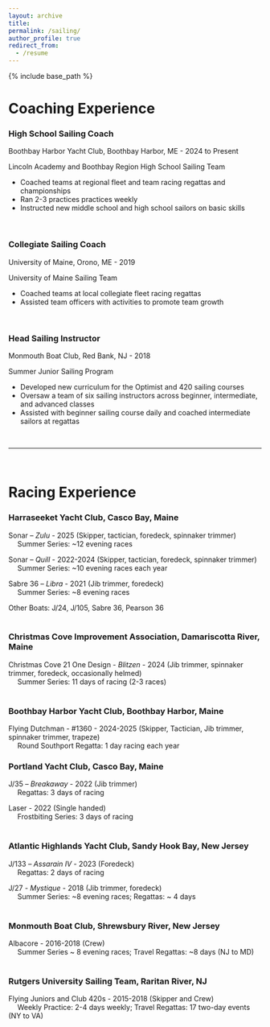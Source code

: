 ```yaml
---
layout: archive
title: 
permalink: /sailing/
author_profile: true
redirect_from:
  - /resume
---
```


{% include base_path %}

# Coaching Experience

### **High School Sailing Coach**  
Boothbay Harbor Yacht Club, Boothbay Harbor, ME - 2024 to Present

Lincoln Academy and Boothbay Region High School Sailing Team  
+	Coached teams at regional fleet and team racing regattas and championships  
+	Ran 2-3 practices practices weekly  
+	Instructed new middle school and high school sailors on basic skills  
<br>

### **Collegiate Sailing Coach**  
University of Maine, Orono, ME - 2019

University of Maine Sailing Team 
+	Coached teams at local collegiate fleet racing regattas 
+	Assisted team officers with activities to promote team growth  
<br>


### **Head Sailing Instructor**  
Monmouth Boat Club, Red Bank, NJ - 2018  

Summer Junior Sailing Program  
+	Developed new curriculum for the Optimist and 420 sailing courses  
+	Oversaw a team of six sailing instructors across beginner, intermediate, and advanced classes  
+	Assisted with beginner sailing course daily and coached intermediate sailors at regattas  

<br>

*****************************************
<br>


# Racing Experience

### **Harraseeket Yacht Club**, Casco Bay, Maine						

Sonar – <i>Zulu</i> - 2025  (Skipper, tactician, foredeck, spinnaker trimmer)  
&emsp; Summer Series: ~12 evening races

Sonar – <i>Quill</i> - 2022-2024  (Skipper, tactician, foredeck, spinnaker trimmer)  
&emsp; Summer Series: ~10 evening races each year

Sabre 36 – <i>Libra</i> - 2021  (Jib trimmer, foredeck)  
&emsp; Summer Series: ~8 evening races

Other Boats: J/24, J/105, Sabre 36, Pearson 36  
<br>


### **Christmas Cove Improvement Association**, Damariscotta River, Maine  

Christmas Cove 21 One Design - <i>Blitzen</i> - 2024 (Jib trimmer, spinnaker trimmer, foredeck, occasionally helmed)  
&emsp; Summer Series: 11 days of racing (2-3 races)  
<br>

### **Boothbay Harbor Yacht Club**, Boothbay Harbor, Maine  

Flying Dutchman - #1360 - 2024-2025  (Skipper, Tactician, Jib trimmer, spinnaker trimmer, trapeze)  
&emsp; Round Southport Regatta: 1 day racing each year
<br>


### **Portland Yacht Club**, Casco Bay, Maine  

J/35 – <i>Breakaway</i> - 2022 (Jib trimmer)   
&emsp; Regattas: 3 days of racing  

Laser - 2022  (Single handed)  
&emsp; Frostbiting Series: 3 days of racing  
<br>


### **Atlantic Highlands Yacht Club**, Sandy Hook Bay, New Jersey	 

J/133 – <i>Assarain IV</i>	- 2023  (Foredeck)  
&emsp; Regattas: 2 days of racing  

J/27 - <i>Mystique</i>	- 2018 (Jib trimmer, foredeck)  
&emsp; Summer Series: ~8 evening races; Regattas: ~ 4 days  
<br>


### **Monmouth Boat Club**, Shrewsbury River, New Jersey  

Albacore - 2016-2018 (Crew)  
&emsp; Summer Series ~ 8 evening races; Travel Regattas: ~8 days (NJ to MD)  
<br>


### **Rutgers University Sailing Team**, Raritan River, NJ					       

Flying Juniors and Club 420s - 2015-2018  (Skipper and Crew)  
&emsp; Weekly Practice: 2-4 days weekly; Travel Regattas: 17 two-day events (NY to VA)  
<br>





